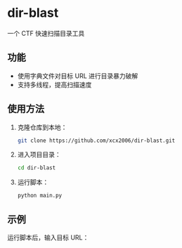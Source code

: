 # dir-blast 

一个 CTF 快速扫描目录工具

## 功能

- 使用字典文件对目标 URL 进行目录暴力破解
- 支持多线程，提高扫描速度

## 使用方法

1. 克隆仓库到本地：
    ```sh
    git clone https://github.com/xcx2006/dir-blast.git
    ```
2. 进入项目目录：
    ```sh
    cd dir-blast
    ```
3. 运行脚本：
    ```sh
    python main.py
    ```

## 示例

运行脚本后，输入目标 URL：
